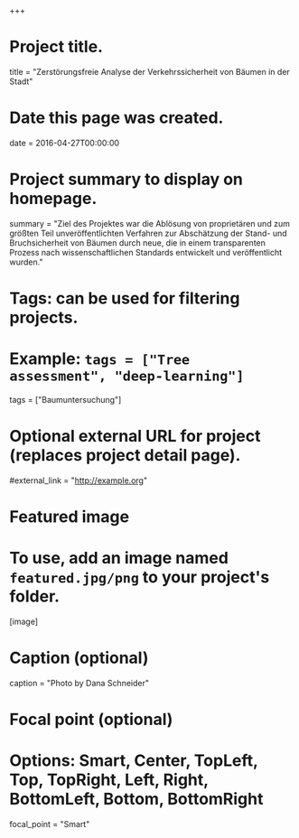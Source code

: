 +++
# Project title.
title = "Zerstörungsfreie Analyse der Verkehrssicherheit von Bäumen in der Stadt"

# Date this page was created.
date = 2016-04-27T00:00:00

# Project summary to display on homepage.
summary = "Ziel des Projektes war die Ablösung von
proprietären und zum größten Teil unveröffentlichten Verfahren zur Abschätzung
der Stand- und Bruchsicherheit von Bäumen durch neue, die in einem transparenten
Prozess nach wissenschaftlichen Standards entwickelt und veröffentlicht wurden."

# Tags: can be used for filtering projects.
# Example: `tags = ["Tree assessment", "deep-learning"]`
tags = ["Baumuntersuchung"]

# Optional external URL for project (replaces project detail page).
#external_link = "http://example.org"

# Featured image
# To use, add an image named `featured.jpg/png` to your project's folder. 
[image]
  # Caption (optional)
  caption = "Photo by Dana Schneider"

  # Focal point (optional)
  # Options: Smart, Center, TopLeft, Top, TopRight, Left, Right, BottomLeft, Bottom, BottomRight
  focal_point = "Smart"
